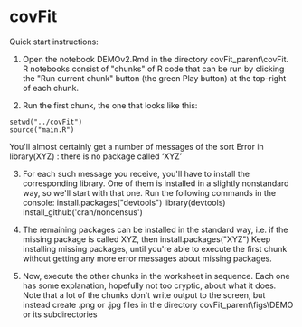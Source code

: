 # covFit

Quick start instructions:


1) Open the notebook DEMOv2.Rmd in the directory covFit_parent\covFit.  R notebooks consist of "chunks" of R code that can be run by clicking the "Run current chunk" button (the green Play button) at the  top-right of each chunk.

2) Run the first chunk, the one that looks like this:
```{r}
setwd("../covFit")
source("main.R")
```
You'll almost certainly get a number of messages of the sort 
  Error in library(XYZ) : there is no package called ‘XYZ’

3) For each such message you receive, you'll have to install the corresponding library.  One of them is installed in a slightly nonstandard way, so we'll start with that one.  Run the following commands in the console:
  install.packages("devtools")
  library(devtools)
  install_github('cran/noncensus')
  
4) The remaining packages can be installed in the standard way, i.e. if the missing package is called XYZ, then
  install.packages("XYZ")
Keep installing missing packages, until you're able to execute the first chunk without getting any more error messages about missing packages.

5) Now, execute the other chunks in the worksheet in sequence.  Each one has some explanation, hopefully not too cryptic, about what it does.  Note that a lot of the chunks don't write output to the screen, but instead create .png or .jpg files in the directory covFit_parent\figs\DEMO or its subdirectories